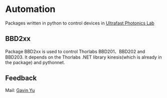 # Automation

Packages written in python to control devices in [Ultrafast Photonics Lab](www.uphotonics.com)

## BBD2xx

Package BBD2xx is used to control Thorlabs BBD201、BBD202 and BBD203.
It depends on the Thorlabs .NET library kinesis(which is already in the package) and pythonnet.

## Feedback

Mail: [Gavin Yu](mailto:jw.yu@zju.edu.cn)